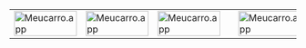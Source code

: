   <table>
  <tr>
    <td valign="top">
      <a href="https://dev-admin.meucarro.app/">
        <img src="https://dev-admin.meucarro.app/images/other/a5.svg" alt="Meucarro.app" width="100%"/>
      </a>
    </td>
    <td valign="top">
      <a href="https://ia-kit-rvxyp.ondigitalocean.app/">
        <img src="https://dev-admin.meucarro.app/images/other/a1.svg" alt="Meucarro.app" width="100%"/>
      </a>
    </td>
    <td valign="top">
       <a href="#">
        <img  src="https://dev-admin.meucarro.app/images/other/a2.svg" alt="Meucarro.app" width="100%"/>
      </a>
    </td>
    <td valign="top">
    </td>
    <td valign="top">
       <a href="#">
        <img  src="https://dev-admin.meucarro.app/images/other/a3.svg" alt="Meucarro.app" width="100%"/>
      </a>
    </td>
    <td valign="top">
       <a href="#">
        <img  src="https://dev-admin.meucarro.app/images/other/a4.svg" alt="Meucarro.app" width="100%"/>
      </a>
    </td>
    <td valign="top">
        <a href="https://www.npmjs.com/package/@isacarcanjo/solid-create">
        <img  src="https://dev-admin.meucarro.app/images/other/a6.svg" alt="Meucarro.app" width="100%"/>
      </a>
    </td>
  </tr>
</table>

